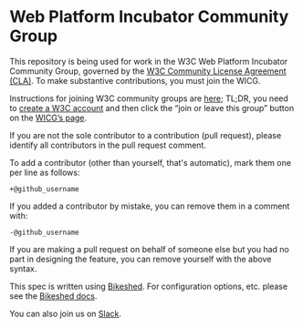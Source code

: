 # Web Platform Incubator Community Group

This repository is being used for work in the W3C Web Platform Incubator
Community Group, governed by the [W3C Community License Agreement
(CLA)](http://www.w3.org/community/about/agreements/cla/). To make substantive
contributions, you must join the WICG.

Instructions for joining W3C community groups are
[here](https://www.w3.org/community/about/faq/#how-do-i-join-a-group);
TL;DR, you need to [create a W3C account](https://www.w3.org/accounts/request)
and then click the “join or leave this group” button on the
[WICG’s page](https://www.w3.org/community/wicg/).

If you are not the sole contributor to a contribution (pull request), please
identify all contributors in the pull request comment.

To add a contributor (other than yourself, that's automatic), mark them one per
line as follows:

```
+@github_username
```

If you added a contributor by mistake, you can remove them in a comment with:

```
-@github_username
```

If you are making a pull request on behalf of someone else but you had no part
in designing the feature, you can remove yourself with the above syntax.

This spec is written using [Bikeshed](http://github.com/tabatkins/bikeshed).
For configuration options, etc. please see the
[Bikeshed docs](http://github.com/tabatkins/bikeshed).

You can also join us on [Slack](https://join.slack.com/t/containerqueries/shared_invite/enQtMzA2OTc5MDUwNjk1LTEwMWEzNjcwMTY1MGYzYWMyOGMxM2MzNDM1OGZjMjM3NDNiMDMxYTk0YjQxN2FjYTZkYmZkMDZmOWE1ODRkZWI).
